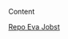Content

[Repo Eva Jobst](/Users/magdalena/Documents/ich/fh_Hagenberg/5_Semester/IOT_Internet_of_Things/IOT_Repo/IOT_HametnerJobst/Jobst_Reports)
